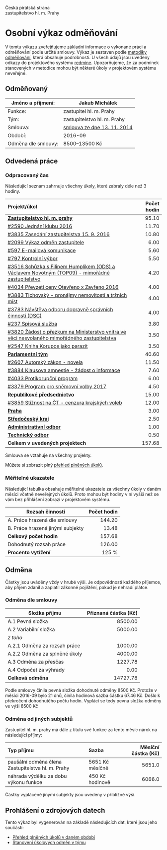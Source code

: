 Česká pirátská strana  
zastupitelstvo hl. m. Prahy

Osobní výkaz odměňování
=======================

V tomtu výkazu zveřejňujeme základní informace o vykonané práci a odměňování
podle určité smlouvy. Výkaz je sestaven podle [metodiky odměňování][metodika],
která obsahuje podrobnosti. U všech údajů jsou uvedeny odkazy do projektového
systému [redmine](https://redmine.pirati.cz). Upozorňujeme, že za podmínek
stanovených v metodice mohou být některé úkoly v projektovém systému neveřejné.

Odměňovaný
----------

Jméno a příjmení:        | Jakub Michálek
-----------------------  | --------------------
Funkce:                  | zastupitel hl. m. Prahy
Tým:                     | zastupitelstvo hl. m. Prahy
Smlouva:                 | [smlouva ze dne 13. 11. 2014][smlouva]
Období:                  | 2016-09
Odměna dle smlouvy:      | 8500–13500 Kč

Odvedená práce
--------------

### Odpracovaný čas

Následující seznam zahrnuje všechny úkoly, které zabraly déle než 3 hodiny.

| Projekt/úkol                                                                                            |   Počet hodin |
|:--------------------------------------------------------------------------------------------------------|--------------:|
| **[Zastupitelstvo hl. m. prahy][p15]**                                                                  |         95.10 |
| [#2590 Jednání klubu 2016][t2590]                                                                       |         11.70 |
| [#3835 Zasedání zastupitelstva 15. 9. 2016][t3835]                                                      |         10.80 |
| [#2099 Výkaz odměn zastupitele][t2099]                                                                  |          6.00 |
| [#597 E-mailová komunikace][t597]                                                                       |          5.60 |
| [#797 Kontrolní výbor][t797]                                                                            |          5.50 |
| [#3516 Schůzka s Filipem Humplíkem (ODS) a Václavem Novotným (TOP09) - mimořádné zastupitelstvo][t3516] |          4.20 |
| [#4034 Převzetí ceny Otevřeno x Zavřeno 2016][t4034]                                                    |          4.00 |
| [#3883 Tichovský - pronájmy nemovitostí a tržních míst][t3883]                                          |          4.00 |
| [#3783 Návštěva odboru dopravně správních činností (DSC)][t3783]                                        |          4.00 |
| [#237 Spisová služba][t237]                                                                             |          3.80 |
| [#3820 Žádost o přezkum na Ministerstvo vnitra ve věci nesvolaného mimořádného zаstupitelstva][t3820]   |          3.50 |
| [#2547 Kniha Korupce jako parazit][t2547]                                                               |          3.50 |
| **[Parlamentní tým][p34]**                                                                              |         40.60 |
| [#2607 Autorský zákon - novela][t2607]                                                                  |         11.50 |
| [#3884 Klausova amnestie - žádost o informace][t3884]                                                   |          7.60 |
| [#4033 Protikorupční program][t4033]                                                                    |          6.00 |
| [#3379 Program pro sněmovní volby 2017][t3379]                                                          |          4.50 |
| **[Republikové předsednictvo][p28]**                                                                    |         15.00 |
| [#3859 Stížnost na ČT - cenzura krajských voleb][t3859]                                                 |         12.00 |
| **[Praha][p44]**                                                                                        |          3.00 |
| **[Středočeský kraj][p46]**                                                                             |          2.50 |
| **[Administrativní odbor][p49]**                                                                        |          1.00 |
| **[Technický odbor][p6]**                                                                               |          0.50 |
| **Celkem v uvedených projektech**                                                                       |        157.68 |

Smlouva se vztahuje na všechny projekty. 

Můžete si zobrazit plný [přehled plněných úkolů][tasklist].

### Měřitelné ukazatele

Následující tabulka obsahuje měřitelné ukazatele za všechny úkoly v daném měsíci
včetně neveřejných úkolů. Proto mohou být hodiny v ní vyšší než se vám bez
přihlášení zobrazí v projektovém systému.

Rozsah činnosti                        | Počet hodin
--------------                         | ----------:
A. Práce hrazená dle smlouvy           | 144.20
B. Práce hrazená jinými subjekty       |  13.48
**Celkový počet hodin**                | 157.68
Dohodnutý rozsah práce                 | 126.00
**Procento vytížení**                  |  125 %

Odměna
------

Částky jsou uváděny vždy v hrubé výši. Je odpovědností každého příjemce, aby
příjem zdanil a zaplatil zákonné pojištění, pokud je nehradí plátce.

### Odměna dle smlouvy

Složka příjmu                 | Přiznaná částka (Kč)
-----------------             | --------------------:
A.1 Pevná složka              |  8500.00
A.2 Variabilní složka         |  5000.00
*z toho*                      |
A.2.1 Odměna za rozsah práce  |  1000.00
A.2.2 Odměna za splněné úkoly |  4000.00
A.3 Odměna za přesčas         |  1227.78
A.4 Odpočet za výhrady        |     0.00
**Celková odměna**            | 14727.78

Podle smlouvy činila pevná složka dohodnuté odměny 8500 Kč. Protože v měsíci 2016-09 bylo 21 dnů, činila hodinová sazba částku 67.46 Kč. Došlo k překročení dohodnutého počtu hodin. Vyplácí se tedy pevná složka odměny ve výši 8500 Kč 

### Odměna od jiných subjektů

Zastupitel hl. m. prahy má dále z titulu své funkce za tento měsíc nárok na následující příjmy:

| Typ příjmu                                        | Sazba           |   Měsíční částka (Kč) |
|:--------------------------------------------------|:----------------|----------------------:|
| paušální odměna člena Zastupitelstva hl. m. Prahy | 5651 Kč měsíčně |                5651.0 |
| náhrada výdělku za dobu výkonu funkce             | 450 Kč hodinově |                6066.0 |

Částky vyplácené jinými subjekty jsou uvedeny v přibližné výši.


Prohlášení o zdrojových datech
------------------------------

Tento výkaz byl vygenerován na základě následujících dat, které jsou jeho součástí:

* [Přehled plněných úkolů v daném období](user_report.csv)
* [Stanovení úkolových odměn v týmu](../task_rewards.csv)

[metodika]: https://redmine.pirati.cz/projects/praha/wiki/Odm%C4%9B%C5%88ov%C3%A1n%C3%AD_zastupitel%C5%AF


[p15]: https://redmine.pirati.cz/time_entries.csv?c[]=project&c[]=user&c[]=activity&c[]=issue&c[]=hours&c[]=cf_16&c[]=spent_on&f[]=spent_on&f[]=user_id&f[]=&op[spent_on]=><&op[user_id]==&utf8=%E2%9C%93&v[spent_on][]=2016-09-01&v[spent_on][]=2016-09-30&v[user_id][]=4&f[]=project_id&op[project_id]==&v[project_id][]=15

[t2590]: https://redmine.pirati.cz/issues/2590/time_entries?c[]=project&c[]=user&c[]=activity&c[]=issue&c[]=hours&c[]=cf_16&c[]=spent_on&f[]=spent_on&f[]=user_id&f[]=&op[spent_on]=><&op[user_id]==&utf8=%E2%9C%93&v[spent_on][]=2016-09-01&v[spent_on][]=2016-09-30&v[user_id][]=4

[t3835]: https://redmine.pirati.cz/issues/3835/time_entries?c[]=project&c[]=user&c[]=activity&c[]=issue&c[]=hours&c[]=cf_16&c[]=spent_on&f[]=spent_on&f[]=user_id&f[]=&op[spent_on]=><&op[user_id]==&utf8=%E2%9C%93&v[spent_on][]=2016-09-01&v[spent_on][]=2016-09-30&v[user_id][]=4

[t2099]: https://redmine.pirati.cz/issues/2099/time_entries?c[]=project&c[]=user&c[]=activity&c[]=issue&c[]=hours&c[]=cf_16&c[]=spent_on&f[]=spent_on&f[]=user_id&f[]=&op[spent_on]=><&op[user_id]==&utf8=%E2%9C%93&v[spent_on][]=2016-09-01&v[spent_on][]=2016-09-30&v[user_id][]=4

[t597]: https://redmine.pirati.cz/issues/597/time_entries?c[]=project&c[]=user&c[]=activity&c[]=issue&c[]=hours&c[]=cf_16&c[]=spent_on&f[]=spent_on&f[]=user_id&f[]=&op[spent_on]=><&op[user_id]==&utf8=%E2%9C%93&v[spent_on][]=2016-09-01&v[spent_on][]=2016-09-30&v[user_id][]=4

[t797]: https://redmine.pirati.cz/issues/797/time_entries?c[]=project&c[]=user&c[]=activity&c[]=issue&c[]=hours&c[]=cf_16&c[]=spent_on&f[]=spent_on&f[]=user_id&f[]=&op[spent_on]=><&op[user_id]==&utf8=%E2%9C%93&v[spent_on][]=2016-09-01&v[spent_on][]=2016-09-30&v[user_id][]=4

[t3516]: https://redmine.pirati.cz/issues/3516/time_entries?c[]=project&c[]=user&c[]=activity&c[]=issue&c[]=hours&c[]=cf_16&c[]=spent_on&f[]=spent_on&f[]=user_id&f[]=&op[spent_on]=><&op[user_id]==&utf8=%E2%9C%93&v[spent_on][]=2016-09-01&v[spent_on][]=2016-09-30&v[user_id][]=4

[t4034]: https://redmine.pirati.cz/issues/4034/time_entries?c[]=project&c[]=user&c[]=activity&c[]=issue&c[]=hours&c[]=cf_16&c[]=spent_on&f[]=spent_on&f[]=user_id&f[]=&op[spent_on]=><&op[user_id]==&utf8=%E2%9C%93&v[spent_on][]=2016-09-01&v[spent_on][]=2016-09-30&v[user_id][]=4

[t3883]: https://redmine.pirati.cz/issues/3883/time_entries?c[]=project&c[]=user&c[]=activity&c[]=issue&c[]=hours&c[]=cf_16&c[]=spent_on&f[]=spent_on&f[]=user_id&f[]=&op[spent_on]=><&op[user_id]==&utf8=%E2%9C%93&v[spent_on][]=2016-09-01&v[spent_on][]=2016-09-30&v[user_id][]=4

[t3783]: https://redmine.pirati.cz/issues/3783/time_entries?c[]=project&c[]=user&c[]=activity&c[]=issue&c[]=hours&c[]=cf_16&c[]=spent_on&f[]=spent_on&f[]=user_id&f[]=&op[spent_on]=><&op[user_id]==&utf8=%E2%9C%93&v[spent_on][]=2016-09-01&v[spent_on][]=2016-09-30&v[user_id][]=4

[t237]: https://redmine.pirati.cz/issues/237/time_entries?c[]=project&c[]=user&c[]=activity&c[]=issue&c[]=hours&c[]=cf_16&c[]=spent_on&f[]=spent_on&f[]=user_id&f[]=&op[spent_on]=><&op[user_id]==&utf8=%E2%9C%93&v[spent_on][]=2016-09-01&v[spent_on][]=2016-09-30&v[user_id][]=4

[t3820]: https://redmine.pirati.cz/issues/3820/time_entries?c[]=project&c[]=user&c[]=activity&c[]=issue&c[]=hours&c[]=cf_16&c[]=spent_on&f[]=spent_on&f[]=user_id&f[]=&op[spent_on]=><&op[user_id]==&utf8=%E2%9C%93&v[spent_on][]=2016-09-01&v[spent_on][]=2016-09-30&v[user_id][]=4

[t2547]: https://redmine.pirati.cz/issues/2547/time_entries?c[]=project&c[]=user&c[]=activity&c[]=issue&c[]=hours&c[]=cf_16&c[]=spent_on&f[]=spent_on&f[]=user_id&f[]=&op[spent_on]=><&op[user_id]==&utf8=%E2%9C%93&v[spent_on][]=2016-09-01&v[spent_on][]=2016-09-30&v[user_id][]=4

[p34]: https://redmine.pirati.cz/time_entries.csv?c[]=project&c[]=user&c[]=activity&c[]=issue&c[]=hours&c[]=cf_16&c[]=spent_on&f[]=spent_on&f[]=user_id&f[]=&op[spent_on]=><&op[user_id]==&utf8=%E2%9C%93&v[spent_on][]=2016-09-01&v[spent_on][]=2016-09-30&v[user_id][]=4&f[]=project_id&op[project_id]==&v[project_id][]=34

[t2607]: https://redmine.pirati.cz/issues/2607/time_entries?c[]=project&c[]=user&c[]=activity&c[]=issue&c[]=hours&c[]=cf_16&c[]=spent_on&f[]=spent_on&f[]=user_id&f[]=&op[spent_on]=><&op[user_id]==&utf8=%E2%9C%93&v[spent_on][]=2016-09-01&v[spent_on][]=2016-09-30&v[user_id][]=4

[t3884]: https://redmine.pirati.cz/issues/3884/time_entries?c[]=project&c[]=user&c[]=activity&c[]=issue&c[]=hours&c[]=cf_16&c[]=spent_on&f[]=spent_on&f[]=user_id&f[]=&op[spent_on]=><&op[user_id]==&utf8=%E2%9C%93&v[spent_on][]=2016-09-01&v[spent_on][]=2016-09-30&v[user_id][]=4

[t4033]: https://redmine.pirati.cz/issues/4033/time_entries?c[]=project&c[]=user&c[]=activity&c[]=issue&c[]=hours&c[]=cf_16&c[]=spent_on&f[]=spent_on&f[]=user_id&f[]=&op[spent_on]=><&op[user_id]==&utf8=%E2%9C%93&v[spent_on][]=2016-09-01&v[spent_on][]=2016-09-30&v[user_id][]=4

[t3379]: https://redmine.pirati.cz/issues/3379/time_entries?c[]=project&c[]=user&c[]=activity&c[]=issue&c[]=hours&c[]=cf_16&c[]=spent_on&f[]=spent_on&f[]=user_id&f[]=&op[spent_on]=><&op[user_id]==&utf8=%E2%9C%93&v[spent_on][]=2016-09-01&v[spent_on][]=2016-09-30&v[user_id][]=4

[p28]: https://redmine.pirati.cz/time_entries.csv?c[]=project&c[]=user&c[]=activity&c[]=issue&c[]=hours&c[]=cf_16&c[]=spent_on&f[]=spent_on&f[]=user_id&f[]=&op[spent_on]=><&op[user_id]==&utf8=%E2%9C%93&v[spent_on][]=2016-09-01&v[spent_on][]=2016-09-30&v[user_id][]=4&f[]=project_id&op[project_id]==&v[project_id][]=28

[t3859]: https://redmine.pirati.cz/issues/3859/time_entries?c[]=project&c[]=user&c[]=activity&c[]=issue&c[]=hours&c[]=cf_16&c[]=spent_on&f[]=spent_on&f[]=user_id&f[]=&op[spent_on]=><&op[user_id]==&utf8=%E2%9C%93&v[spent_on][]=2016-09-01&v[spent_on][]=2016-09-30&v[user_id][]=4

[p44]: https://redmine.pirati.cz/time_entries.csv?c[]=project&c[]=user&c[]=activity&c[]=issue&c[]=hours&c[]=cf_16&c[]=spent_on&f[]=spent_on&f[]=user_id&f[]=&op[spent_on]=><&op[user_id]==&utf8=%E2%9C%93&v[spent_on][]=2016-09-01&v[spent_on][]=2016-09-30&v[user_id][]=4&f[]=project_id&op[project_id]==&v[project_id][]=44

[p46]: https://redmine.pirati.cz/time_entries.csv?c[]=project&c[]=user&c[]=activity&c[]=issue&c[]=hours&c[]=cf_16&c[]=spent_on&f[]=spent_on&f[]=user_id&f[]=&op[spent_on]=><&op[user_id]==&utf8=%E2%9C%93&v[spent_on][]=2016-09-01&v[spent_on][]=2016-09-30&v[user_id][]=4&f[]=project_id&op[project_id]==&v[project_id][]=46

[p49]: https://redmine.pirati.cz/time_entries.csv?c[]=project&c[]=user&c[]=activity&c[]=issue&c[]=hours&c[]=cf_16&c[]=spent_on&f[]=spent_on&f[]=user_id&f[]=&op[spent_on]=><&op[user_id]==&utf8=%E2%9C%93&v[spent_on][]=2016-09-01&v[spent_on][]=2016-09-30&v[user_id][]=4&f[]=project_id&op[project_id]==&v[project_id][]=49

[p6]: https://redmine.pirati.cz/time_entries.csv?c[]=project&c[]=user&c[]=activity&c[]=issue&c[]=hours&c[]=cf_16&c[]=spent_on&f[]=spent_on&f[]=user_id&f[]=&op[spent_on]=><&op[user_id]==&utf8=%E2%9C%93&v[spent_on][]=2016-09-01&v[spent_on][]=2016-09-30&v[user_id][]=4&f[]=project_id&op[project_id]==&v[project_id][]=6



[tasklist]: https://redmine.pirati.cz/time_entries?c[]=project&c[]=user&c[]=activity&c[]=issue&c[]=hours&c[]=cf_16&c[]=spent_on&f[]=spent_on&f[]=user_id&f[]=&op[spent_on]=><&op[user_id]==&utf8=%E2%9C%93&v[spent_on][]=2016-09-01&v[spent_on][]=2016-09-30&v[user_id][]=4

[smlouva]: https://smlouvy.pirati.cz/smlouvy/2014/11/13/jakub-michalek/

